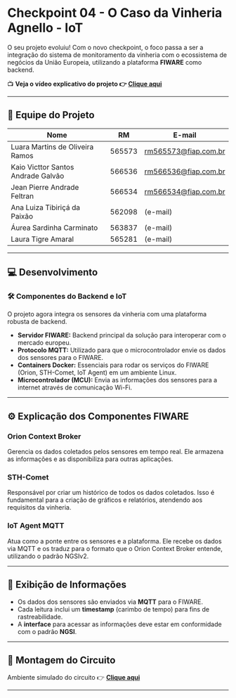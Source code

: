 # Checkpoint 04 - O Caso da Vinheria Agnello - IoT

O seu projeto evoluiu! Com o novo checkpoint, o foco passa a ser a integração do sistema de monitoramento da vinheria com o ecossistema de negócios da União Europeia, utilizando a plataforma **FIWARE** como backend.

📺 **Veja o vídeo explicativo do projeto 👉 [**Clique aqui**](https://youtu.be/_eXlb5e-gMw)**

---

## 👥 Equipe do Projeto

| Nome | RM | E-mail |
|---|---|---|
| Luara Martins de Oliveira Ramos | 565573 | rm565573@fiap.com.br |
| Kaio Victtor Santos Andrade Galvão | 566536 | rm566536@fiap.com.br |
| Jean Pierre Andrade Feltran | 566534 | rm566534@fiap.com.br |
| Ana Luiza Tibiriçá da Paixão | 562098 | (e-mail) |
| Áurea Sardinha Carminato | 563837 | (e-mail) |
| Laura Tigre Amaral | 565281 | (e-mail) |

---

## 💻 Desenvolvimento

### 🛠️ Componentes do Backend e IoT
O projeto agora integra os sensores da vinheria com uma plataforma robusta de backend.

- **Servidor FIWARE:** Backend principal da solução para interoperar com o mercado europeu.
- **Protocolo MQTT:** Utilizado para que o microcontrolador envie os dados dos sensores para o FIWARE.
- **Containers Docker:** Essenciais para rodar os serviços do FIWARE (Orion, STH-Comet, IoT Agent) em um ambiente Linux.
- **Microcontrolador (MCU):** Envia as informações dos sensores para a internet através de comunicação Wi-Fi.

---

## ⚙️ Explicação dos Componentes FIWARE

### Orion Context Broker
Gerencia os dados coletados pelos sensores em tempo real. Ele armazena as informações e as disponibiliza para outras aplicações.

### STH-Comet
Responsável por criar um histórico de todos os dados coletados. Isso é fundamental para a criação de gráficos e relatórios, atendendo aos requisitos da vinheria.

### IoT Agent MQTT
Atua como a ponte entre os sensores e a plataforma. Ele recebe os dados via MQTT e os traduz para o formato que o Orion Context Broker entende, utilizando o padrão NGSIv2.

---

## 🔁 Exibição de Informações

- Os dados dos sensores são enviados via **MQTT** para o FIWARE.
- Cada leitura inclui um **timestamp** (carimbo de tempo) para fins de rastreabilidade.
- A **interface** para acessar as informações deve estar em conformidade com o padrão **NGSI**.

---

## 🧪 Montagem do Circuito

Ambiente simulado do circuito 👉 [**Clique aqui**](https://wokwi.com/projects/442224876686434305)

---
